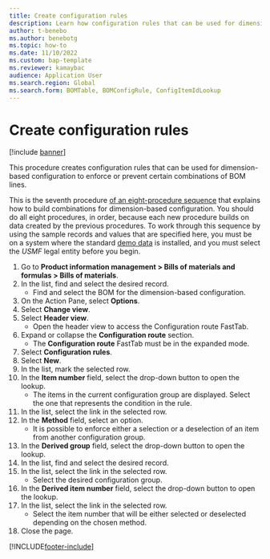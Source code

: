 ```yaml
---
title: Create configuration rules
description: Learn how configuration rules that can be used for dimension-based configuration to enforce or prevent certain combinations of BOM lines. 
author: t-benebo
ms.author: benebotg
ms.topic: how-to
ms.date: 11/10/2022
ms.custom: bap-template
ms.reviewer: kamaybac  
audience: Application User
ms.search.region: Global
ms.search.form: BOMTable, BOMConfigRule, ConfigItemIdLookup 
---
```


# Create configuration rules

[!include [banner](../../includes/banner.md)]

This procedure creates configuration rules that can be used for dimension-based configuration to enforce or prevent certain combinations of BOM lines.

This is the seventh procedure [of an eight-procedure sequence](../dimension-based-product-configuration.md#sequence) that explains how to build combinations for dimension-based configuration. You should do all eight procedures, in order, because each new procedure builds on data created by the previous procedures. To work through this sequence by using the sample records and values that are specified here, you must be on a system where the standard [demo data](../../../fin-ops-core/fin-ops/get-started/demo-data.md) is installed, and you must select the *USMF* legal entity before you begin.

1. Go to **Product information management \> Bills of materials and formulas \> Bills of materials**.
2. In the list, find and select the desired record.
    * Find and select the BOM for the dimension-based configuration.  
3. On the Action Pane, select **Options**.
4. Select **Change view**.
5. Select **Header view**.
    * Open the header view to access the Configuration route FastTab.  
6. Expand or collapse the **Configuration route** section.
    * The **Configuration route** FastTab must be in the expanded mode.  
7. Select **Configuration rules**.
8. Select **New**.
9. In the list, mark the selected row.
10. In the **Item number** field, select the drop-down button to open the lookup.
    * The items in the current configuration group are displayed. Select the one that represents the condition in the rule.  
11. In the list, select the link in the selected row.
12. In the **Method** field, select an option.
    * It is possible to enforce either a selection or a deselection of an item from another configuration group.  
13. In the **Derived group** field, select the drop-down button to open the lookup.
14. In the list, find and select the desired record.
15. In the list, select the link in the selected row.
    * Select the desired configuration group.  
16. In the **Derived item number** field, select the drop-down button to open the lookup.
17. In the list, select the link in the selected row.
    * Select the item number that will be either selected or deselected depending on the chosen method.  
18. Close the page.

[!INCLUDE[footer-include](../../../includes/footer-banner.md)]